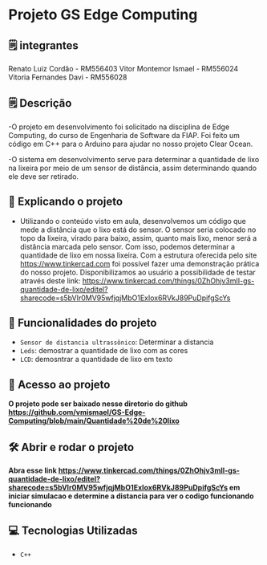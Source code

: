 # Projeto GS Edge Computing

## 🗒️ integrantes
Renato Luiz Cordão - RM556403 
Vitor Montemor Ismael - RM556024 
Vitoria Fernandes Davi - RM556028 

## 🗒️ Descrição
-O projeto em desenvolvimento foi solicitado na disciplina de Edge Computing, do curso de Engenharia de Software da FIAP. Foi feito um código em C++ para o Arduino para ajudar no nosso projeto Clear Ocean.

-O sistema em desenvolvimento serve para determinar a quantidade de lixo na lixeira por meio de um sensor de distância, assim determinando quando ele deve ser retirado.
﻿
## :hammer: Explicando o projeto

- Utilizando o conteúdo visto em aula, desenvolvemos um código que mede a distância que o lixo está do sensor. O sensor seria colocado no topo da lixeira, virado para baixo, assim, quanto mais lixo, menor será a distância marcada pelo sensor. Com isso, podemos determinar a quantidade de lixo em nossa lixeira. Com a estrutura oferecida pelo site https://www.tinkercad.com foi possível fazer uma demonstração prática do nosso projeto. Disponibilizamos ao usuário a possibilidade de testar através deste link: https://www.tinkercad.com/things/0ZhOhjv3mII-gs-quantidade-de-lixo/editel?sharecode=s5bVIr0MV95wfjqjMbO1ExIox6RVkJ89PuDpifgScYs

## :hammer: Funcionalidades do projeto
- `Sensor de distancia ultrassônico`: Determinar a distancia 
- `Leds`: demostrar a quantidade de lixo com as cores
- `LCD`: demosntrar a quantidade de lixo em texto

## 📁 Acesso ao projeto

**O projeto pode ser baixado nesse diretorio do github https://github.com/vmismael/GS-Edge-Computing/blob/main/Quantidade%20de%20lixo**

## 🛠️ Abrir e rodar o projeto

**Abra esse link https://www.tinkercad.com/things/0ZhOhjv3mII-gs-quantidade-de-lixo/editel?sharecode=s5bVIr0MV95wfjqjMbO1ExIox6RVkJ89PuDpifgScYs em iniciar simulacao e determine a distancia para ver o codigo funcionando funcionando**

## 💻 Tecnologias Utilizadas
- `C++`



